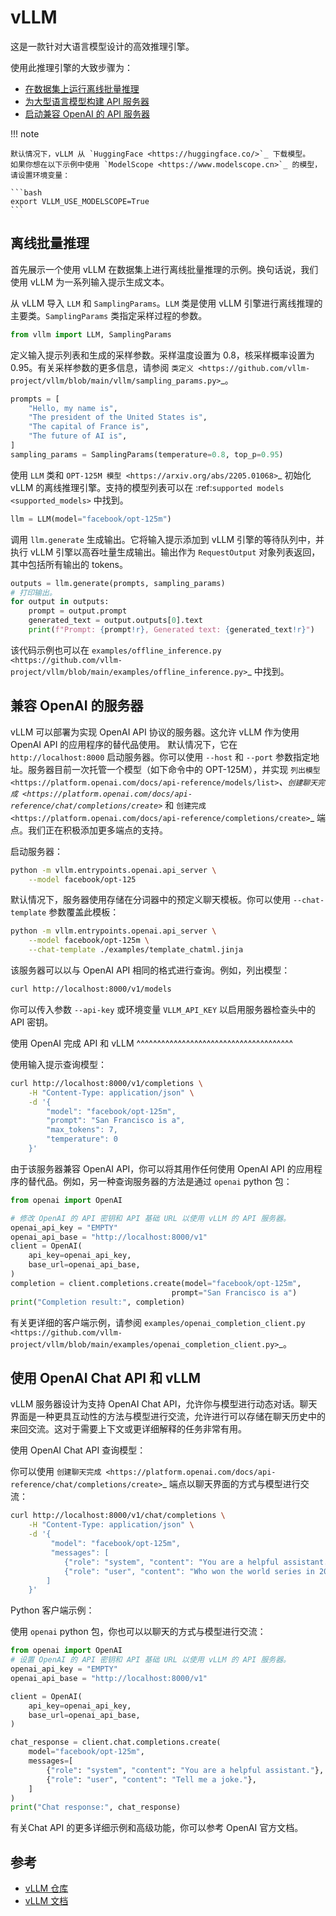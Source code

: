 # vLLM

这是一款针对大语言模型设计的高效推理引擎。

使用此推理引擎的大致步骤为：

* [在数据集上运行离线批量推理](#_1)
* [为大型语言模型构建 API 服务器](#openai)
* [启动兼容 OpenAI 的 API 服务器](#openai-chat-api-vllm)

!!! note

    默认情况下，vLLM 从 `HuggingFace <https://huggingface.co/>`_ 下载模型。
    如果你想在以下示例中使用 `ModelScope <https://www.modelscope.cn>`_ 的模型，请设置环境变量：

    ```bash
    export VLLM_USE_MODELSCOPE=True
    ```

## 离线批量推理

首先展示一个使用 vLLM 在数据集上进行离线批量推理的示例。换句话说，我们使用 vLLM 为一系列输入提示生成文本。

从 vLLM 导入 ``LLM`` 和 ``SamplingParams``。``LLM`` 类是使用 vLLM 引擎进行离线推理的主要类。``SamplingParams`` 类指定采样过程的参数。

```python
from vllm import LLM, SamplingParams
```

定义输入提示列表和生成的采样参数。采样温度设置为 0.8，核采样概率设置为 0.95。有关采样参数的更多信息，请参阅 `类定义 <https://github.com/vllm-project/vllm/blob/main/vllm/sampling_params.py>`_。

```python
prompts = [
    "Hello, my name is",
    "The president of the United States is",
    "The capital of France is",
    "The future of AI is",
]
sampling_params = SamplingParams(temperature=0.8, top_p=0.95)
```

使用 ``LLM`` 类和 `OPT-125M 模型 <https://arxiv.org/abs/2205.01068>`_ 初始化 vLLM 的离线推理引擎。支持的模型列表可以在 :ref:`supported models <supported_models>` 中找到。

```python
llm = LLM(model="facebook/opt-125m")
```

调用 `llm.generate` 生成输出。它将输入提示添加到 vLLM 引擎的等待队列中，并执行 vLLM 引擎以高吞吐量生成输出。输出作为 `RequestOutput` 对象列表返回，其中包括所有输出的 tokens。

```python
outputs = llm.generate(prompts, sampling_params)
# 打印输出。
for output in outputs:
    prompt = output.prompt
    generated_text = output.outputs[0].text
    print(f"Prompt: {prompt!r}, Generated text: {generated_text!r}")
```

该代码示例也可以在 `examples/offline_inference.py <https://github.com/vllm-project/vllm/blob/main/examples/offline_inference.py>`_ 中找到。

## 兼容 OpenAI 的服务器

vLLM 可以部署为实现 OpenAI API 协议的服务器。这允许 vLLM 作为使用 OpenAI API 的应用程序的替代品使用。
默认情况下，它在 `http://localhost:8000` 启动服务器。你可以使用 `--host` 和 `--port` 参数指定地址。服务器目前一次托管一个模型（如下命令中的 OPT-125M），并实现 `列出模型 <https://platform.openai.com/docs/api-reference/models/list>`_、`创建聊天完成 <https://platform.openai.com/docs/api-reference/chat/completions/create>`_ 和 `创建完成 <https://platform.openai.com/docs/api-reference/completions/create>`_ 端点。我们正在积极添加更多端点的支持。

启动服务器：

```bash
python -m vllm.entrypoints.openai.api_server \
    --model facebook/opt-125
```

默认情况下，服务器使用存储在分词器中的预定义聊天模板。你可以使用 ``--chat-template`` 参数覆盖此模板：

```bash
python -m vllm.entrypoints.openai.api_server \
    --model facebook/opt-125m \
    --chat-template ./examples/template_chatml.jinja
```

该服务器可以以与 OpenAI API 相同的格式进行查询。例如，列出模型：

```bash
curl http://localhost:8000/v1/models
```

你可以传入参数 ``--api-key`` 或环境变量 ``VLLM_API_KEY`` 以启用服务器检查头中的 API 密钥。

使用 OpenAI 完成 API 和 vLLM
^^^^^^^^^^^^^^^^^^^^^^^^^^^^^^^^^^^^^^

使用输入提示查询模型：

```bash
curl http://localhost:8000/v1/completions \
    -H "Content-Type: application/json" \
    -d '{
        "model": "facebook/opt-125m",
        "prompt": "San Francisco is a",
        "max_tokens": 7,
        "temperature": 0
    }'
```

由于该服务器兼容 OpenAI API，你可以将其用作任何使用 OpenAI API 的应用程序的替代品。例如，另一种查询服务器的方法是通过 ``openai`` python 包：

```python
from openai import OpenAI

# 修改 OpenAI 的 API 密钥和 API 基础 URL 以使用 vLLM 的 API 服务器。
openai_api_key = "EMPTY"
openai_api_base = "http://localhost:8000/v1"
client = OpenAI(
    api_key=openai_api_key,
    base_url=openai_api_base,
)
completion = client.completions.create(model="facebook/opt-125m",
                                    prompt="San Francisco is a")
print("Completion result:", completion)
```

有关更详细的客户端示例，请参阅 `examples/openai_completion_client.py <https://github.com/vllm-project/vllm/blob/main/examples/openai_completion_client.py>`_。

## 使用 OpenAI Chat API 和 vLLM

vLLM 服务器设计为支持 OpenAI Chat API，允许你与模型进行动态对话。聊天界面是一种更具互动性的方法与模型进行交流，允许进行可以存储在聊天历史中的来回交流。这对于需要上下文或更详细解释的任务非常有用。

使用 OpenAI Chat API 查询模型：

你可以使用 `创建聊天完成 <https://platform.openai.com/docs/api-reference/chat/completions/create>`_ 端点以聊天界面的方式与模型进行交流：

```bash
curl http://localhost:8000/v1/chat/completions \
    -H "Content-Type: application/json" \
    -d '{
         "model": "facebook/opt-125m",
         "messages": [
            {"role": "system", "content": "You are a helpful assistant."},
            {"role": "user", "content": "Who won the world series in 2020?"}
        ]
    }'
```

Python 客户端示例：

使用 `openai` python 包，你也可以以聊天的方式与模型进行交流：

```python
from openai import OpenAI
# 设置 OpenAI 的 API 密钥和 API 基础 URL 以使用 vLLM 的 API 服务器。
openai_api_key = "EMPTY"
openai_api_base = "http://localhost:8000/v1"

client = OpenAI(
    api_key=openai_api_key,
    base_url=openai_api_base,
)

chat_response = client.chat.completions.create(
    model="facebook/opt-125m",
    messages=[
        {"role": "system", "content": "You are a helpful assistant."},
        {"role": "user", "content": "Tell me a joke."},
    ]
)
print("Chat response:", chat_response)
```

有关Chat API 的更多详细示例和高级功能，你可以参考 OpenAI 官方文档。

## 参考

- [vLLM 仓库](https://github.com/vllm-project/vllm)
- [vLLM 文档](https://docs.vllm.ai/en/latest/)
